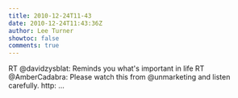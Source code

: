 ```yaml
---
title: 2010-12-24T11-43
date: 2010-12-24T11:43:36Z
author: Lee Turner
showtoc: false
comments: true
---
```


RT @davidzysblat: Reminds you what's important in life RT @AmberCadabra: Please watch this from @unmarketing and listen carefully. http: ...

